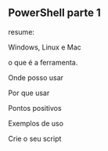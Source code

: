 ## PowerShell parte 1


resume:

Windows, Linux e Mac

o que é a ferramenta.

Onde posso usar

Por que usar 

Pontos positivos

Exemplos de uso

Crie o seu script 
